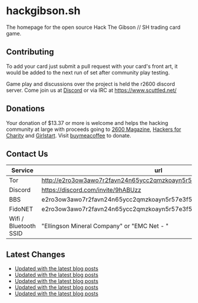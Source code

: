# hackgibson.sh
The homepage for the open source Hack The Gibson // SH trading card game.


## Contributing

To add your card just submit a pull request with your card's front art, it would be added to the next run of set after community play testing.

Game play and discussions over the project is held the r2600 discord server. Come join us at [Discord](https://discord.com/invite/9hABUzz) or via IRC at https://www.scuttled.net/


## Donations

Your donation of $13.37 or more is welcome and helps the hacking community at large with proceeds going to [2600 Magazine](https://2600.com/), [Hackers for Charity](https://hackersforcharity.org) and [Girlstart](https://girlstart.org).  Visit [buymeacoffee](https://www.buymeacoffee.com/hackgibson.sh) to donate.


## Contact Us

Service | url
-|-
Tor | http://e2ro3ow3awo7r2favn24n65ycc2qmzkoayn5r57e3f56nvjwdcgg32ad.onion
Discord | https://discord.com/invite/9hABUzz
BBS | e2ro3ow3awo7r2favn24n65ycc2qmzkoayn5r57e3f56nvjwdcgg32ad.onion:23
FidoNET | e2ro3ow3awo7r2favn24n65ycc2qmzkoayn5r57e3f56nvjwdcgg32ad.onion:24554
Wifi / Bluetooth SSID | "Ellingson Mineral Company" or "EMC Net - <fidonet address>"

## Latest Changes
<!-- BLOG-POST-LIST:START -->
- [Updated with the latest blog posts](https://github.com/DFW2600/hackgibson.sh/commit/b19cbf4049aaedde12b4d2e0bdf2a5b3958eb5b1)
- [Updated with the latest blog posts](https://github.com/DFW2600/hackgibson.sh/commit/5a00931d609c673e43c9d3f403f63dcd871f1a17)
- [Updated with the latest blog posts](https://github.com/DFW2600/hackgibson.sh/commit/2bb1f9538cb7567544398b444e1b68d76385a48a)
- [Updated with the latest blog posts](https://github.com/DFW2600/hackgibson.sh/commit/8e33e54541b26e21d145820a425bc4ffe261bcb0)
- [Updated with the latest blog posts](https://github.com/DFW2600/hackgibson.sh/commit/a0bb252e516bc761f9acce7f838b86b0555ff24f)
<!-- BLOG-POST-LIST:END -->

